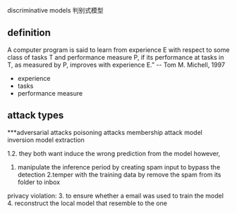 discriminative models 判别式模型

## definition
A computer program is said to learn from experience E with respect to some class of tasks T and performance measure P, if its performance at tasks in T, as measured by P, improves with experience E.” -- Tom M. Michell, 1997

- experience
- tasks
- performance measure

## attack types
***adversarial attacks
poisoning attacks
membership attack
model inversion
model extraction

1.2. they both want induce the wrong prediction from the model
however, 
1. manipulate the inference period by creating spam input to bypass the detection
2.temper with the training data by remove the spam from its folder to inbox

privacy violation:
3. to ensure whether a email was used to train the model
4. reconstruct the local model that resemble to the one